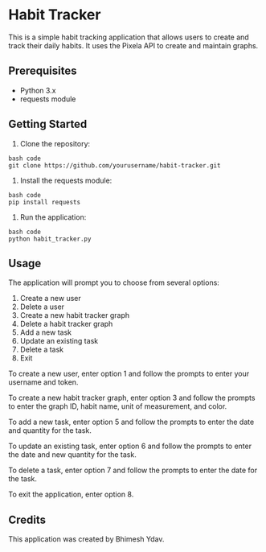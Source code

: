 # **Habit Tracker**

This is a simple habit tracking application that allows users to create and track their daily habits. It uses the Pixela API to create and maintain graphs.

## **Prerequisites**

- Python 3.x
- requests module

## **Getting Started**

1. Clone the repository:

```
bash code
git clone https://github.com/yourusername/habit-tracker.git

```

1. Install the requests module:

```
bash code
pip install requests

```

1. Run the application:

```
bash code
python habit_tracker.py

```

## **Usage**

The application will prompt you to choose from several options:

1. Create a new user
2. Delete a user
3. Create a new habit tracker graph
4. Delete a habit tracker graph
5. Add a new task
6. Update an existing task
7. Delete a task
8. Exit

To create a new user, enter option 1 and follow the prompts to enter your username and token.

To create a new habit tracker graph, enter option 3 and follow the prompts to enter the graph ID, habit name, unit of measurement, and color.

To add a new task, enter option 5 and follow the prompts to enter the date and quantity for the task.

To update an existing task, enter option 6 and follow the prompts to enter the date and new quantity for the task.

To delete a task, enter option 7 and follow the prompts to enter the date for the task.

To exit the application, enter option 8.

## **Credits**

This application was created by Bhimesh Ydav.
